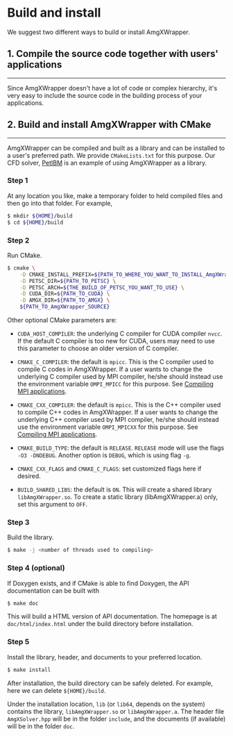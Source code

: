 # Build and install

We suggest two different ways to build or install AmgXWrapper.

## 1. Compile the source code together with users' applications
-------------------------------------------------------------

Since AmgXWrapper doesn't have a lot of code or complex hierarchy, it's very 
easy to include the source code in the building process of your applications.

## 2. Build and install AmgXWrapper with CMake
------------------------------------------------

AmgXWrapper can be compiled and built as a library and can be installed to a 
user's preferred path. We provide `CMakeLists.txt` for this purpose.
Our CFD solver, [PetIBM](https://github.com/barbagroup/petibm) is an example
of using AmgXWrapper as a library.

### Step 1

At any location you like, make a temporary folder to held compiled files and 
then go into that folder. For example,

```bash
$ mkdir ${HOME}/build
$ cd ${HOME}/build
```

### Step 2

Run CMake.

```bash
$ cmake \
    -D CMAKE_INSTALL_PREFIX=${PATH_TO_WHERE_YOU_WANT_TO_INSTALL_AmgXWrapper} \
    -D PETSC_DIR=${PATH_TO_PETSC} \
    -D PETSC_ARCH=${THE_BUILD_OF_PETSC_YOU_WANT_TO_USE} \
    -D CUDA_DIR=${PATH_TO_CUDA} \
    -D AMGX_DIR=${PATH_TO_AMGX} \
    ${PATH_TO_AmgXWrapper_SOURCE}
```

Other optional CMake parameters are:

* `CUDA_HOST_COMPILER`: the underlying C compiler for CUDA compiler `nvcc`. If 
  the default C compiler is too new for CUDA, users may need to use this 
  parameter to choose an older version of C compiler.

* `CMAKE_C_COMPILER`: the default is `mpicc`. This is the C compiler used to 
  compile C codes in AmgXWrapper. If a user wants to change the underlying C 
  compiler used by MPI compiler, he/she should instead use the environment
  variable `OMPI_MPICC` for this purpose. See 
  [Compiling MPI applications](https://www.open-mpi.org/faq/?category=mpi-apps).

* `CMAKE_CXX_COMPILER`: the default is `mpicc`. This is the C++ compiler used to 
  compile C++ codes in AmgXWrapper. If a user wants to change the underlying C++ 
  compiler used by MPI compiler, he/she should instead use the environment
  variable `OMPI_MPICXX` for this purpose. See 
  [Compiling MPI applications](https://www.open-mpi.org/faq/?category=mpi-apps).

* `CMAKE_BUILD_TYPE`: the default is `RELEASE`. `RELEASE` mode will use the flags
  `-O3 -DNDEBUG`. Another option is `DEBUG`, which is using flag `-g`.

* `CMAKE_CXX_FLAGS` and `CMAKE_C_FLAGS`: set customized flags here if desired.

* `BUILD_SHARED_LIBS`: the default is `ON`. This will create a shared library 
  `libAmgXWrapper.so`. To create a static library (libAmgXWrapper.a) only, set
  this argument to `OFF`.

### Step 3

Build the library.

```bash
$ make -j <number of threads used to compiling>
```

### Step 4 (optional)

If Doxygen exists, and if CMake is able to find Doxygen, the API documentation
can be built with

```bash
$ make doc
```

This will build a HTML version of API documentation. The homepage is at 
`doc/html/index.html` under the build directory before installation.

### Step 5

Install the library, header, and documents to your preferred location.

```bash
$ make install
```

After installation, the build directory can be safely deleted. For example,
here we can delete `${HOME}/build`.

Under the installation location, `lib` (or `lib64`, depends on the system)
contains the library, `libAmgXWrapper.so` or `libAmgXWrapper.a`. The header file 
`AmgXSolver.hpp` will be in the folder `include`, and the documents (if available)
will be in the folder `doc`.

